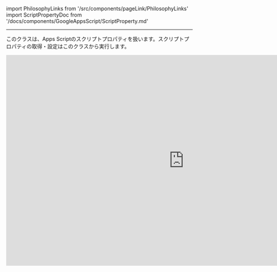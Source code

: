 import PhilosophyLinks from '/src/components/pageLink/PhilosophyLinks'
import ScriptPropertyDoc from '/docs/components/GoogleAppsScript/ScriptProperty.md'

<PhilosophyLinks component='Property' type='class' project='attendance-management-system' />

---

このクラスは、Apps Scriptのスクリプトプロパティを扱います。スクリプトプロパティの取得・設定はこのクラスから実行します。

<ScriptPropertyDoc />

<iframe src="https://docs.google.com/presentation/d/e/2PACX-1vT9Ng8aCV29GNJpJshOxKgDRnGTHrF29aSnzv_MG3bpe40VlYCem-6_RREpdhMChI7qjxpH6EQL9aP0/embed?start=false&loop=false&delayms=3000" frameborder="0" width="960" height="569" allowfullscreen="true" mozallowfullscreen="true" webkitallowfullscreen="true"></iframe>